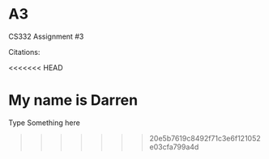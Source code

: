 # A3
CS332 Assignment #3


Citations:

<<<<<<< HEAD

My name is Darren
=======
Type Something here
>>>>>>> 20e5b7619c8492f71c3e6f121052e03cfa799a4d
